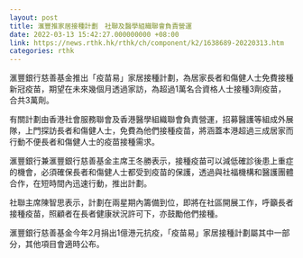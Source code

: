 ```yaml
---
layout: post
title: 滙豐推家居接種計劃　社聯及醫學組織聯會負責營運
date: 2022-03-13 15:42:27.000000000 +08:00
link: https://news.rthk.hk/rthk/ch/component/k2/1638689-20220313.htm
categories: rthk
---
```


滙豐銀行慈善基金推出「疫苗易」家居接種計劃，為居家長者和傷健人士免費接種新冠疫苗，期望在未來幾個月透過家訪，為超過1萬名合資格人士接種3劑疫苗，合共3萬劑。

有關計劃由香港社會服務聯會及香港醫學組織聯會負責營運，招募醫護等組成外展隊，上門探訪長者和傷健人士，免費為他們接種疫苗，將涵蓋本港超過三成居家而行動不便長者和傷健人士的疫苗接種需求。

滙豐銀行兼滙豐銀行慈善基金主席王冬勝表示，接種疫苗可以減低確診後患上重症的機會，必須確保長者和傷健人士都受到疫苗的保護，透過與社福機構和醫護團體合作，在短時間內迅速行動，推出計劃。

社聯主席陳智思表示，計劃在兩星期內籌備到位，即將在社區開展工作，呼籲長者接種疫苗，照顧者在長者健康狀況許可下，亦鼓勵他們接種。

滙豐銀行慈善基金今年2月捐出1億港元抗疫，「疫苗易」家居接種計劃屬其中一部分，其他項目會適時公布。

